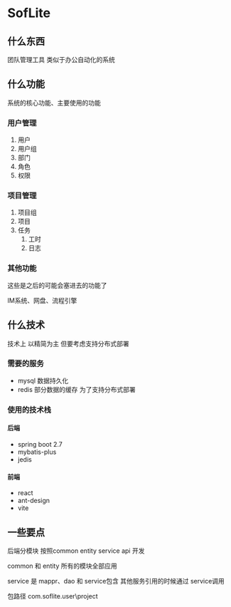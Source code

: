 # SofLite

## 什么东西

团队管理工具  类似于办公自动化的系统

## 什么功能

系统的核心功能、主要使用的功能

### 用户管理

1. 用户
2. 用户组
3. 部门
4. 角色
5. 权限

### 项目管理

1. 项目组
2. 项目
3. 任务
   1. 工时
   2. 日志

### 其他功能

这些是之后的可能会塞进去的功能了

IM系统、网盘、流程引擎

## 什么技术

技术上 以精简为主  但要考虑支持分布式部署

### 需要的服务

+ mysql 数据持久化
+ redis 部分数据的缓存  为了支持分布式部署  

### 使用的技术栈

#### 后端

+ spring boot 2.7
+ mybatis-plus
+ jedis

#### 前端

+ react
+ ant-design
+ vite

## 一些要点

后端分模块  按照common  entity   service  api 开发

common 和 entity 所有的模块全部应用

service 是 mappr、dao 和 service包含  其他服务引用的时候通过 service调用

包路径  com.soflite.user\project

 



